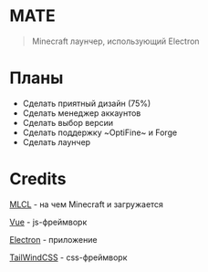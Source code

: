 # MATE
> Minecraft лаунчер, использующий Electron

# Планы
* Сделать приятный дизайн (75%)
* Сделать менеджер аккаунтов
* Сделать выбор версии
* Сделать поддержку ~OptiFine~ и Forge
* Сделать лаунчер

# Credits
[MLCL](https://github.com/Pierce01/MinecraftLauncher-core) - на чем Minecraft и загружается

[Vue](https://vuejs.org) - js-фреймворк

[Electron](https://www.electronjs.org) - приложение

[TailWindCSS](https://tailwindcss.com) - css-фреймворк 
